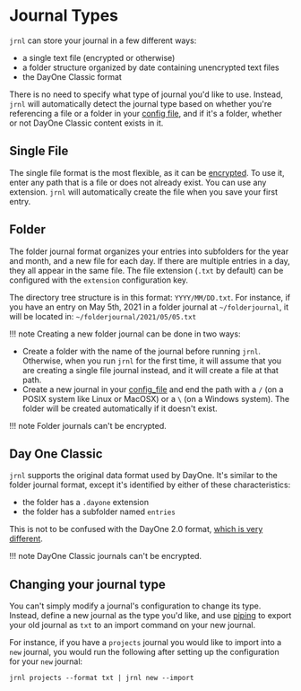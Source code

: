 <!--
Copyright © 2012-2023 jrnl contributors
License: https://www.gnu.org/licenses/gpl-3.0.html
-->

# Journal Types
`jrnl` can store your journal in a few different ways:

 - a single text file (encrypted or otherwise)
 - a folder structure organized by date containing unencrypted text files
 - the DayOne Classic format

There is no need to specify what type of journal you'd like to use. Instead,
`jrnl` will automatically detect the journal type based on whether you're
referencing a file or a folder in your [config file](advanced.md),
and if it's a folder, whether or not DayOne Classic content exists in it.

## Single File
The single file format is the most flexible, as it can be [encrypted](encryption.md).
To use it, enter any path that is a file or does not already exist. You can
use any extension. `jrnl` will automatically create the file when you save
your first entry.

## Folder
The folder journal format organizes your entries into subfolders for the year and month, and a new file for each day. If there are multiple entries in a day, they all appear in the same file. The file extension (`.txt` by default) can be configured with the `extension` configuration key.

The directory tree structure is in this format: `YYYY/MM/DD.txt`. For instance, if
you have an entry on May 5th, 2021 in a folder journal at `~/folderjournal`, it will
be located in: `~/folderjournal/2021/05/05.txt`

!!! note
Creating a new folder journal can be done in two ways:

* Create a folder with the name of the journal before running `jrnl`. Otherwise, when you run `jrnl` for the first time, it will assume that you are creating a single file journal instead, and it will create a file at that path.
* Create a new journal in your [config_file](advanced.md) and end the path with a ``/`` (on a POSIX system like Linux or MacOSX) or a ``\`` (on a Windows system). The folder will be created automatically if it doesn't exist.

!!! note
Folder journals can't be encrypted.

## Day One Classic
`jrnl` supports the original data format used by DayOne. It's similar to the folder
journal format, except it's identified by either of these characteristics:

* the folder has a `.dayone` extension
* the folder has a subfolder named `entries`

This is not to be confused with the DayOne 2.0 format, [which is very different](https://help.dayoneapp.com/en/articles/1187337-day-one-classic-is-retired).

!!! note
DayOne Classic journals can't be encrypted.

## Changing your journal type
You can't simply modify a journal's configuration to change its type. Instead,
define a new journal as the type you'd like, and use
[piping](https://en.wikipedia.org/wiki/Redirection_(computing)#Piping)
to export your old journal as `txt` to an import command on your new journal.

For instance, if you have a `projects` journal you would like to import into
a `new` journal, you would run the following after setting up the configuration
for your `new` journal:
```
jrnl projects --format txt | jrnl new --import
```
